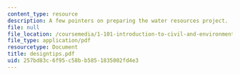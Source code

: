 ```yaml
---
content_type: resource
description: A few pointers on preparing the water resources project.
file: null
file_location: /coursemedia/1-101-introduction-to-civil-and-environmental-engineering-design-i-fall-2005/257bd83c6f95c58bb5851835002fd4e3_designtips.pdf
file_type: application/pdf
resourcetype: Document
title: designtips.pdf
uid: 257bd83c-6f95-c58b-b585-1835002fd4e3
---
```

